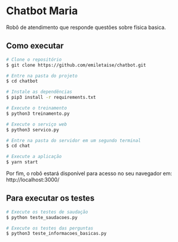 # Chatbot Maria 

Robô de atendimento que responde questões sobre física basica.

## Como executar

```bash
# Clone o repositório
$ git clone https://github.com/emiletaise/chatbot.git

# Entre na pasta do projeto
$ cd chatbot

# Instale as dependências
$ pip3 install -r requirements.txt

# Execute o treinamento
$ python3 treinamento.py

# Execute o serviço web
$ python3 servico.py

# Entre na pasta do servidor em um segundo terminal
$ cd chat

# Execute a aplicação 
$ yarn start
```

Por fim, o robô estará disponível para acesso no seu navegador em: http://localhost:3000/

## Para executar os testes

```bash
# Execute os testes de saudação
$ python teste_saudacoes.py

# Execute os testes das perguntas
$ python3 teste_informacoes_basicas.py
```
